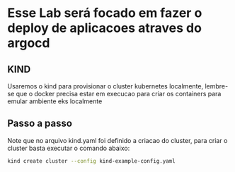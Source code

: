# Esse Lab será focado em fazer o deploy de aplicacoes atraves do argocd

## KIND 
Usaremos o kind para provisionar o cluster kubernetes localmente, lembre-se que o docker precisa estar em execucao para criar os containers para emular ambiente eks localmente

## Passo a passo
Note que no arquivo kind.yaml foi definido a criacao do cluster, para criar o cluster basta executar o comando abaixo:
```bash
kind create cluster --config kind-example-config.yaml
```